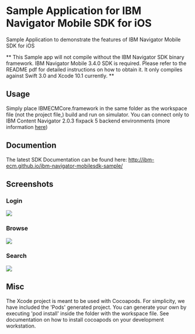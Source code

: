 # Sample Application for IBM Navigator Mobile SDK for iOS

Sample Application to demonstrate the features of IBM Navigator Mobile SDK for iOS

** This Sample app will not compile without the IBM Navigator SDK binary framework. IBM Navigator Mobile 3.4.0 SDK is required. Please refer to the README pdf for detailed instructions on how to obtain it. It only compiles against Swift 3.0 and Xcode 10.1 currently. ** 

## Usage

Simply place IBMECMCore.framework in the same folder as the workspace file (not the project file,) build and run on simulator. You can connect only to IBM Content Navigator 2.0.3 fixpack 5 backend environments (more information [here](http://www-03.ibm.com/software/products/en/content-navigator))

## Documention
The latest SDK Documentation can be found here: http://ibm-ecm.github.io/ibm-navigator-mobilesdk-sample/ 

## Screenshots

### Login
![](https://raw.githubusercontent.com/kosta-tachtevrenidis/ibm-navigator-mobilesdk-sample/master/screenshots/login.png)

### Browse
![](https://raw.githubusercontent.com/kosta-tachtevrenidis/ibm-navigator-mobilesdk-sample/master/screenshots/browse.png)

### Search
![](https://raw.githubusercontent.com/kosta-tachtevrenidis/ibm-navigator-mobilesdk-sample/master/screenshots/search.png)

## Misc

The Xcode project is meant to be used with Cocoapods. For simplicity, we have included the 'Pods' generated project. You can generate your own by executing 'pod install' inside the folder with the workspace file. See documentation on how to install cocoapods on your development workstation.
